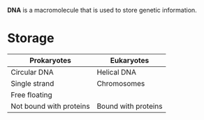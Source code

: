 **DNA** is a macromolecule that is used to store genetic information.

# Storage

|Prokaryotes|Eukaryotes|
|-----------|----------|
|Circular DNA|Helical DNA|
|Single strand|Chromosomes|
|Free floating||
|Not bound with proteins|Bound with proteins|